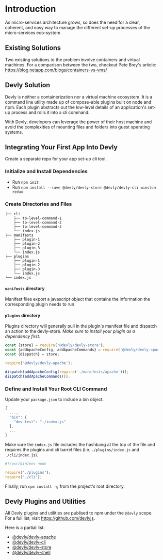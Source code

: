# Introduction

As micro-services architecture grows, so does the need for a clear, coherent, and easy way to manage the different set-up processes of the micro-services eco-system.  

## Existing Solutions

Two existing solutions to the problem involve containers and virtual machines.  For a comparison between the two, checkout Pete Brey's article: https://blog.netapp.com/blogs/containers-vs-vms/

## Devly Solution

Devly is neither a containerization nor a virtual machine ecosystem.  It is a command line utility made up of compose-able plugins built on node and npm.  Each plugin abstracts out the low-level details of an application's set-up process and rolls it into a cli command.

With Devly, developers can leverage the power of their host machine and avoid the complexities of mounting files and folders into guest operating systems.

## Integrating Your First App Into Devly

Create a separate repo for your app set-up cli tool.

### Initialize and Install Dependencies
 - Run `npm init`
 - Run `npm install --save @devly/devly-store @devly/devly-cli winston redux`

### Create Directories and Files

```
├── cli
    ├── to-level-command-1
    ├── to-level-command-2
    ├── to-level-command-3
    └── index.js
├── manifests
    ├── plugin-1
    ├── plugin-2
    ├── plugin-3
    └── index.js
├── plugins
    ├── plugin-1
    ├── plugin-2
    ├── plugin-3
    └── index.js
└── index.js
```

#### `manifests` directory

Manifest files export a javascript object that contains the information the corresponding plugin needs to run.

#### `plugins` directory

Plugins directory will generally pull in the plugin's manifest file and dispatch an action to the devly-store.  *Make sure to install your plugin as a dependency first.*

```js
const {store} = require('@devly/devly-store');
const {addApacheConfig, addApacheCommands} = require('@devly/devly-apache/actions');
const {dispatch} = store;

require('@devly/devly-apache');

dispatch(addApacheConfig(require('./manifests/apache')));
dispatch(addApacheCommands());
```

### Define and Install Your Root CLI Command

Update your `package.json` to include a bin object.  

```js
{
  ...,
  "bin": {
    "dev-test": "./index.js"
  },
  ...
}
```

Make sure the `index.js` file includes the hashbang at the top of the file and requires the plugins and cli barrel files (i.e. `./plugins/index.js` and `./cli/index.js`).

```js
#!/usr/bin/env node

require('./plugins');
require('./cli');
```

Finally, run `npm install -g` from the project's root directory.

## Devly Plugins and Utilities

All Devly plugins and utilities are publised to npm under the `@devly` scope.  For a full list, visit https://github.com/devlyjs.

Here is a partial list:
 - [@devly/devly-apache](https://github.com/devlyjs/devly-apache)
 - [@devly/devly-cli](https://github.com/devlyjs/devly-cli)
 - [@devly/devly-store](https://github.com/devlyjs/devly-store)
 - [@devly/devly-shell](https://github.com/devlyjs/devly-shell)
